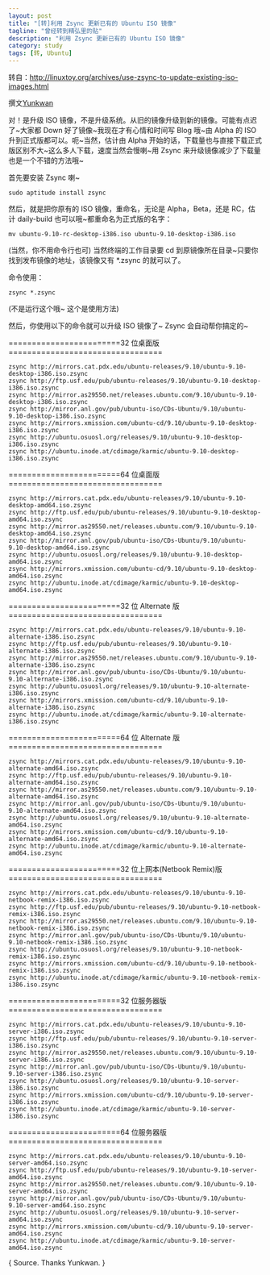 ```yaml
---
layout: post
title: "[转]利用 Zsync 更新已有的 Ubuntu ISO 镜像"
tagline: "曾经转到精弘里的贴"
description: "利用 Zsync 更新已有的 Ubuntu ISO 镜像"
category: study
tags: [转, Ubuntu]
---
```



转自：<http://linuxtoy.org/archives/use-zsync-to-update-existing-iso-images.html>

 撰文[Yunkwan](http://kwanlife.yo2.cn) 

对！是升级 ISO 镜像，不是升级系统。从旧的镜像升级到新的镜像。可能有点迟了~大家都 Down 好了镜像~我现在才有心情和时间写 Blog 哦~由 Alpha 的 ISO 升到正式版都可以。呃~当然，估计由 Alpha 开始的话，下载量也与直接下载正式版区别不大~这么多人下载，速度当然会慢喇~用 Zsync 来升级镜像减少了下载量也是一个不错的方法哦~

首先要安装 Zsync 喇~

	sudo aptitude install zsync

然后，就是把你原有的 ISO 镜像，重命名，无论是 Alpha，Beta，还是 RC，估计 daily-build 也可以哦~都重命名为正式版的名字：

	mv ubuntu-9.10-rc-desktop-i386.iso ubuntu-9.10-desktop-i386.iso
	
(当然，你不用命令行也可) 当然终端的工作目录要 cd 到原镜像所在目录~只要你找到发布镜像的地址，该镜像又有 *.zsync 的就可以了。

命令使用：

	zsync *.zsync
	
(不是运行这个哦~ 这个是使用方法)

然后，你使用以下的命令就可以升级 ISO 镜像了~ Zsync 会自动帮你搞定的~

========================32 位桌面版=================================

	zsync http://mirrors.cat.pdx.edu/ubuntu-releases/9.10/ubuntu-9.10-desktop-i386.iso.zsync
	zsync http://ftp.usf.edu/pub/ubuntu-releases/9.10/ubuntu-9.10-desktop-i386.iso.zsync
	zsync http://mirror.as29550.net/releases.ubuntu.com/9.10/ubuntu-9.10-desktop-i386.iso.zsync
	zsync http://mirror.anl.gov/pub/ubuntu-iso/CDs-Ubuntu/9.10/ubuntu-9.10-desktop-i386.iso.zsync
	zsync http://mirrors.xmission.com/ubuntu-cd/9.10/ubuntu-9.10-desktop-i386.iso.zsync
	zsync http://ubuntu.osuosl.org/releases/9.10/ubuntu-9.10-desktop-i386.iso.zsync
	zsync http://ubuntu.inode.at/cdimage/karmic/ubuntu-9.10-desktop-i386.iso.zsync

========================64 位桌面版=================================

	zsync http://mirrors.cat.pdx.edu/ubuntu-releases/9.10/ubuntu-9.10-desktop-amd64.iso.zsync
	zsync http://ftp.usf.edu/pub/ubuntu-releases/9.10/ubuntu-9.10-desktop-amd64.iso.zsync
	zsync http://mirror.as29550.net/releases.ubuntu.com/9.10/ubuntu-9.10-desktop-amd64.iso.zsync
	zsync http://mirror.anl.gov/pub/ubuntu-iso/CDs-Ubuntu/9.10/ubuntu-9.10-desktop-amd64.iso.zsync
	zsync http://ubuntu.osuosl.org/releases/9.10/ubuntu-9.10-desktop-amd64.iso.zsync
	zsync http://mirrors.xmission.com/ubuntu-cd/9.10/ubuntu-9.10-desktop-amd64.iso.zsync
	zsync http://ubuntu.inode.at/cdimage/karmic/ubuntu-9.10-desktop-amd64.iso.zsync

========================32 位 Alternate 版=================================

	zsync http://mirrors.cat.pdx.edu/ubuntu-releases/9.10/ubuntu-9.10-alternate-i386.iso.zsync
	zsync http://ftp.usf.edu/pub/ubuntu-releases/9.10/ubuntu-9.10-alternate-i386.iso.zsync
	zsync http://mirror.as29550.net/releases.ubuntu.com/9.10/ubuntu-9.10-alternate-i386.iso.zsync
	zsync http://mirror.anl.gov/pub/ubuntu-iso/CDs-Ubuntu/9.10/ubuntu-9.10-alternate-i386.iso.zsync
	zsync http://ubuntu.osuosl.org/releases/9.10/ubuntu-9.10-alternate-i386.iso.zsync
	zsync http://mirrors.xmission.com/ubuntu-cd/9.10/ubuntu-9.10-alternate-i386.iso.zsync
	zsync http://ubuntu.inode.at/cdimage/karmic/ubuntu-9.10-alternate-i386.iso.zsync

========================64 位 Alternate 版=================================

	zsync http://mirrors.cat.pdx.edu/ubuntu-releases/9.10/ubuntu-9.10-alternate-amd64.iso.zsync
	zsync http://ftp.usf.edu/pub/ubuntu-releases/9.10/ubuntu-9.10-alternate-amd64.iso.zsync
	zsync http://mirror.as29550.net/releases.ubuntu.com/9.10/ubuntu-9.10-alternate-amd64.iso.zsync
	zsync http://mirror.anl.gov/pub/ubuntu-iso/CDs-Ubuntu/9.10/ubuntu-9.10-alternate-amd64.iso.zsync
	zsync http://ubuntu.osuosl.org/releases/9.10/ubuntu-9.10-alternate-amd64.iso.zsync
	zsync http://mirrors.xmission.com/ubuntu-cd/9.10/ubuntu-9.10-alternate-amd64.iso.zsync
	zsync http://ubuntu.inode.at/cdimage/karmic/ubuntu-9.10-alternate-amd64.iso.zsync

========================32 位上网本(Netbook Remix)版=================================

	zsync http://mirrors.cat.pdx.edu/ubuntu-releases/9.10/ubuntu-9.10-netbook-remix-i386.iso.zsync
	zsync http://ftp.usf.edu/pub/ubuntu-releases/9.10/ubuntu-9.10-netbook-remix-i386.iso.zsync
	zsync http://mirror.as29550.net/releases.ubuntu.com/9.10/ubuntu-9.10-netbook-remix-i386.iso.zsync
	zsync http://mirror.anl.gov/pub/ubuntu-iso/CDs-Ubuntu/9.10/ubuntu-9.10-netbook-remix-i386.iso.zsync
	zsync http://ubuntu.osuosl.org/releases/9.10/ubuntu-9.10-netbook-remix-i386.iso.zsync
	zsync http://mirrors.xmission.com/ubuntu-cd/9.10/ubuntu-9.10-netbook-remix-i386.iso.zsync
	zsync http://ubuntu.inode.at/cdimage/karmic/ubuntu-9.10-netbook-remix-i386.iso.zsync

========================32 位服务器版=================================

	zsync http://mirrors.cat.pdx.edu/ubuntu-releases/9.10/ubuntu-9.10-server-i386.iso.zsync
	zsync http://ftp.usf.edu/pub/ubuntu-releases/9.10/ubuntu-9.10-server-i386.iso.zsync
	zsync http://mirror.as29550.net/releases.ubuntu.com/9.10/ubuntu-9.10-server-i386.iso.zsync
	zsync http://mirror.anl.gov/pub/ubuntu-iso/CDs-Ubuntu/9.10/ubuntu-9.10-server-i386.iso.zsync
	zsync http://ubuntu.osuosl.org/releases/9.10/ubuntu-9.10-server-i386.iso.zsync
	zsync http://mirrors.xmission.com/ubuntu-cd/9.10/ubuntu-9.10-server-i386.iso.zsync
	zsync http://ubuntu.inode.at/cdimage/karmic/ubuntu-9.10-server-i386.iso.zsync

========================64 位服务器版=================================

	zsync http://mirrors.cat.pdx.edu/ubuntu-releases/9.10/ubuntu-9.10-server-amd64.iso.zsync
	zsync http://ftp.usf.edu/pub/ubuntu-releases/9.10/ubuntu-9.10-server-amd64.iso.zsync
	zsync http://mirror.as29550.net/releases.ubuntu.com/9.10/ubuntu-9.10-server-amd64.iso.zsync
	zsync http://mirror.anl.gov/pub/ubuntu-iso/CDs-Ubuntu/9.10/ubuntu-9.10-server-amd64.iso.zsync
	zsync http://ubuntu.osuosl.org/releases/9.10/ubuntu-9.10-server-amd64.iso.zsync
	zsync http://mirrors.xmission.com/ubuntu-cd/9.10/ubuntu-9.10-server-amd64.iso.zsync
	zsync http://ubuntu.inode.at/cdimage/karmic/ubuntu-9.10-server-amd64.iso.zsync

{ Source. Thanks Yunkwan. }
